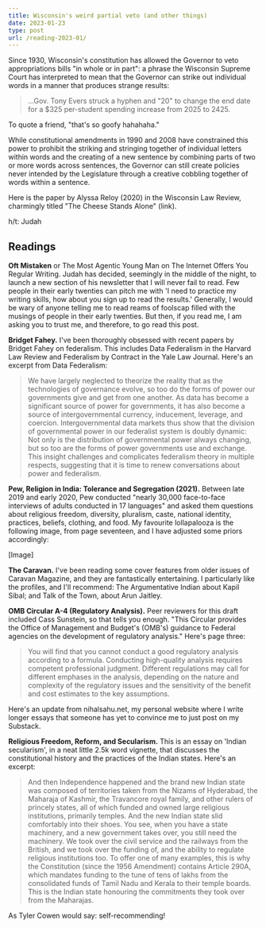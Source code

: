 ```yaml
---
title: Wisconsin's weird partial veto (and other things)
date: 2023-01-23
type: post
url: /reading-2023-01/
---
```


Since 1930, Wisconsin's constitution has allowed the Governor to veto appropriations bills "in whole or in part": a phrase the Wisconsin Supreme Court has interpreted to mean that the Governor can strike out individual words in a manner that produces strange results:

> …Gov. Tony Evers struck a hyphen and "20" to change the end date for a $325 per-student spending increase from 2025 to 2425.

To quote a friend, "that's so goofy hahahaha."

While constitutional amendments in 1990 and 2008 have constrained this power to prohibit the striking and stringing together of individual letters within words and the creating of a new sentence by combining parts of two or more words across sentences, the Governor can still create policies never intended by the Legislature through a creative cobbling together of words within a sentence.

Here is the paper by Alyssa Reloy (2020) in the Wisconsin Law Review, charmingly titled "The Cheese Stands Alone" (link).

h/t: Judah

## Readings

**Oft Mistaken** or The Most Agentic Young Man on The Internet Offers You Regular Writing. Judah has decided, seemingly in the middle of the night, to launch a new section of his newsletter that I will never fail to read. Few people in their early twenties can pitch me with 'I need to practice my writing skills, how about you sign up to read the results.' Generally, I would be wary of anyone telling me to read reams of foolscap filled with the musings of people in their early twenties. But then, if you read me, I am asking you to trust me, and therefore, to go read this post.

**Bridget Fahey.** I've been thoroughly obsessed with recent papers by Bridget Fahey on federalism. This includes Data Federalism in the Harvard Law Review and Federalism by Contract in the Yale Law Journal. Here's an excerpt from Data Federalism:

> We have largely neglected to theorize the reality that as the technologies of governance evolve, so too do the forms of power our governments give and get from one another. As data has become a significant source of power for governments, it has also become a source of intergovernmental currency, inducement, leverage, and coercion. Intergovernmental data markets thus show that the division of governmental power in our federalist system is doubly dynamic: Not only is the distribution of governmental power always changing, but so too are the forms of power governments use and exchange. This insight challenges and complicates federalism theory in multiple respects, suggesting that it is time to renew conversations about power and federalism.

**Pew, Religion in India: Tolerance and Segregation (2021).** Between late 2019 and early 2020, Pew conducted "nearly 30,000 face-to-face interviews of adults conducted in 17 languages" and asked them questions about religious freedom, diversity, pluralism, caste, national identity, practices, beliefs, clothing, and food. My favourite lollapalooza is the following image, from page seventeen, and I have adjusted some priors accordingly:

[Image]

**The Caravan.** I've been reading some cover features from older issues of Caravan Magazine, and they are fantastically entertaining. I particularly like the profiles, and I'll recommend: The Argumentative Indian about Kapil Sibal; and Talk of the Town, about Arun Jaitley.

**OMB Circular A-4 (Regulatory Analysis).** Peer reviewers for this draft included Cass Sunstein, so that tells you enough. "This Circular provides the Office of Management and Budget's (OMB's) guidance to Federal agencies on the development of regulatory analysis." Here's page three:

> You will find that you cannot conduct a good regulatory analysis according to a formula. Conducting high-quality analysis requires competent professional judgment. Different regulations may call for different emphases in the analysis, depending on the nature and complexity of the regulatory issues and the sensitivity of the benefit and cost estimates to the key assumptions.

Here's an update from nihalsahu.net, my personal website where I write longer essays that someone has yet to convince me to just post on my Substack.

**Religious Freedom, Reform, and Secularism.** This is an essay on 'Indian secularism', in a neat little 2.5k word vignette, that discusses the constitutional history and the practices of the Indian states. Here's an excerpt:

> And then Independence happened and the brand new Indian state was composed of territories taken from the Nizams of Hyderabad, the Maharaja of Kashmir, the Travancore royal family, and other rulers of princely states, all of which funded and owned large religious institutions, primarily temples. And the new Indian state slid comfortably into their shoes. You see, when you have a state machinery, and a new government takes over, you still need the machinery. We took over the civil service and the railways from the British, and we took over the funding of, and the ability to regulate religious institutions too. To offer one of many examples, this is why the Constitution (since the 1956 Amendment) contains Article 290A, which mandates funding to the tune of tens of lakhs from the consolidated funds of Tamil Nadu and Kerala to their temple boards. This is the Indian state honouring the commitments they took over from the Maharajas.

As Tyler Cowen would say: self-recommending!